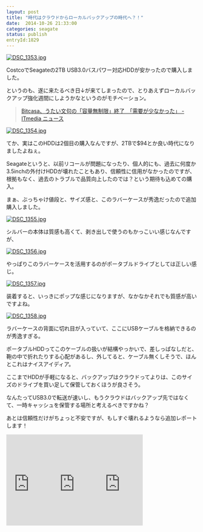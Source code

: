 ```yaml
---
layout: post
title: "時代はクラウドからローカルバックアップの時代へ？！"
date:  2014-10-26 21:33:00
categories: seagate
status: publish
entryId:1829
---
```

<a class='flickr2tag-img' href='http://www.flickr.com/photo.gne?id=15638859705' title='DSC_1353.jpg'><img src='https://farm4.staticflickr.com/3943/15638859705_bb2617d5b5_c.jpg' alt='DSC_1353.jpg'></a>

CostcoでSeagateの2TB USB3.0バスパワー対応HDDが安かったので購入しました。

というのも、遂に来たるべき日↓が来てしまったので、とりあえずローカルバックアップ強化週間にしようかなというのがモチベーション。

> [Bitcasa、うたい文句の「容量無制限」終了　「需要が少なかった」 - ITmedia ニュース](http://www.itmedia.co.jp/news/articles/1410/23/news109.html)

<a class='flickr2tag-img' href='http://www.flickr.com/photo.gne?id=15018687353' title='DSC_1354.jpg'><img src='https://farm4.staticflickr.com/3934/15018687353_f243174a70_c.jpg' alt='DSC_1354.jpg'></a>

てか、実はこのHDDは2個目の購入なんですが、2TBで$94とか良い時代になりましたよねぇ。

Seagateというと、以前リコールが問題になったり、個人的にも、過去に何度か3.5inchの外付けHDDが壊れたこともあり、信頼性に信用がなかったのですが、根拠もなく、過去のトラブルで品質向上したのでは？という期待も込めての購入。

まぁ、ぶっちゃけ値段と、サイズ感と、このラバーケースが秀逸だったので追加購入しました。

<a class='flickr2tag-img' href='http://www.flickr.com/photo.gne?id=15452883287' title='DSC_1355.jpg'><img src='https://farm6.staticflickr.com/5604/15452883287_46a7a45095_c.jpg' alt='DSC_1355.jpg'></a>

シルバーの本体は質感も高くて、剥き出しで使うのもかっこいい感じなんですが、

<a class='flickr2tag-img' href='http://www.flickr.com/photo.gne?id=15638864705' title='DSC_1356.jpg'><img src='https://farm6.staticflickr.com/5597/15638864705_3bab957e61_c.jpg' alt='DSC_1356.jpg'></a>

やっぱりこのラバーケースを活用するのがポータブルドライブとしては正しい感じ。

<a class='flickr2tag-img' href='http://www.flickr.com/photo.gne?id=15018692393' title='DSC_1357.jpg'><img src='https://farm6.staticflickr.com/5603/15018692393_73475b96f6_c.jpg' alt='DSC_1357.jpg'></a>

装着すると、いっきにポップな感じになりますが、なかなかそれでも質感が高いですよね。

<a class='flickr2tag-img' href='http://www.flickr.com/photo.gne?id=15018124654' title='DSC_1358.jpg'><img src='https://farm4.staticflickr.com/3939/15018124654_af2e0707b0_c.jpg' alt='DSC_1358.jpg'></a>

ラバーケースの背面に切れ目が入っていて、ここにUSBケーブルを格納できるのが秀逸すぎる。

ポータブルHDDってこのケーブルの扱いが結構やっかいで、差しっぱなしだと、鞄の中で折れたりする心配があるし、外してると、ケーブル無くしそうで、ほんとこれはナイスアイディア。

ここまでHDDが手軽になると、バックアップはクラウドってよりは、このサイズのドライブを買い足して保管しておくほうが良さそう。

なんたってUSB3.0で転送が速いし、もうクラウドはバックアップ先ではなくて、一時キャッシュを保管する場所と考えるべきですかね？

あとは信頼性だけがちょっと不安ですが、もしすぐ壊れるようなら追加レポートします！


<iframe src="http://rcm-fe.amazon-adsystem.com/e/cm?lt1=_blank&bc1=000000&IS2=1&bg1=FFFFFF&fc1=000000&lc1=0000FF&t=driftking-22&o=9&p=8&l=as4&m=amazon&f=ifr&ref=ss_til&asins=B00FRHTTIU" style="width:120px;height:240px;" scrolling="no" marginwidth="0" marginheight="0" frameborder="0"></iframe><iframe src="http://rcm-fe.amazon-adsystem.com/e/cm?lt1=_blank&bc1=000000&IS2=1&bg1=FFFFFF&fc1=000000&lc1=0000FF&t=driftking-22&o=9&p=8&l=as4&m=amazon&f=ifr&ref=ss_til&asins=B00N3YGGW6" style="width:120px;height:240px;" scrolling="no" marginwidth="0" marginheight="0" frameborder="0"></iframe><iframe src="http://rcm-fe.amazon-adsystem.com/e/cm?lt1=_blank&bc1=000000&IS2=1&bg1=FFFFFF&fc1=000000&lc1=0000FF&t=driftking-22&o=9&p=8&l=as4&m=amazon&f=ifr&ref=ss_til&asins=B00GZAEKO6" style="width:120px;height:240px;" scrolling="no" marginwidth="0" marginheight="0" frameborder="0"></iframe>

